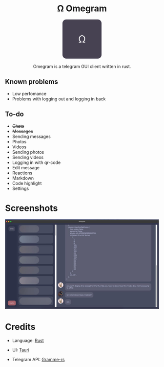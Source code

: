 <h1 align="center">Ω Omegram</h1>

<p align="center">
<img width="128px" height="128px" src="Group 50.png"/>
</p>

<p align="center">
Omegram is a telegram GUI client written in rust.
</p>


## Known problems
- Low perfomance
- Problems with logging out and logging in back

## To-do
- ~~Chats~~
- ~~Messages~~
- Sending messages
- Photos
- Videos
- Sending photos
- Sending videos
- Logging in with qr-code
- Edit message
- Reactions
- Markdown
- Code highlight
- Settings

# Screenshots

![Screenshot](telegram-cloud-photo-size-2-5285193313881806071-y.jpg)

# Credits
- Language: [Rust](https://rust-lang.org/)

- UI: [Tauri](https://tauri.app/)

- Telegram API: [Gramme-rs](https://gramme.rs/)